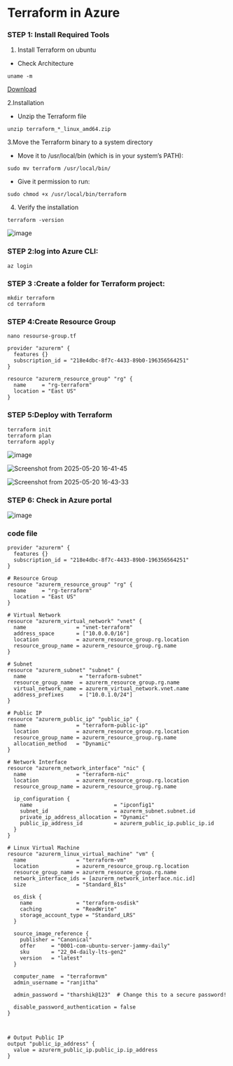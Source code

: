 # Terraform in Azure


### STEP 1: Install Required Tools
1. Install Terraform on ubuntu

- Check Architecture
```
uname -m
```   
[Download](https://developer.hashicorp.com/terraform/downloads)

2.Installation
- Unzip the Terraform file
```
unzip terraform_*_linux_amd64.zip
```
3.Move the Terraform binary to a system directory

- Move it to /usr/local/bin (which is in your system’s PATH):
```
sudo mv terraform /usr/local/bin/
```
- Give it permission to run:
```
sudo chmod +x /usr/local/bin/terraform
```
4. Verify the installation
```
terraform -version
```
![image](https://github.com/user-attachments/assets/7e13c99e-c0c4-43b4-90b4-80aa5e99b4e0)

### STEP 2:log into Azure CLI:
```
az login
```
### STEP 3 :Create a folder for Terraform project:
```
mkdir terraform
cd terraform
```
### STEP 4:Create Resource Group
```
nano resourse-group.tf
```
```
provider "azurerm" {
  features {}
  subscription_id = "218e4dbc-8f7c-4433-89b0-196356564251"
}

resource "azurerm_resource_group" "rg" {
  name     = "rg-terraform"
  location = "East US"
}
```
### STEP 5:Deploy with Terraform
```
terraform init
terraform plan
terraform apply
```
![image](https://github.com/user-attachments/assets/48125822-f6d2-4601-97dd-3b6de5bc7c17)

![Screenshot from 2025-05-20 16-41-45](https://github.com/user-attachments/assets/9fd16e8b-f76b-4435-8b3e-82056db93327)

![Screenshot from 2025-05-20 16-43-33](https://github.com/user-attachments/assets/a0de5513-7638-49c7-8c29-daf90966d9de)

### STEP 6: Check in Azure portal
![image](https://github.com/user-attachments/assets/f21d2cc5-83aa-4d23-b93b-7e16448a10bb)


### code file

```
provider "azurerm" {
  features {}
  subscription_id = "218e4dbc-8f7c-4433-89b0-196356564251"
}

# Resource Group
resource "azurerm_resource_group" "rg" {
  name     = "rg-terraform"
  location = "East US"
}

# Virtual Network
resource "azurerm_virtual_network" "vnet" {
  name                = "vnet-terraform"
  address_space       = ["10.0.0.0/16"]
  location            = azurerm_resource_group.rg.location
  resource_group_name = azurerm_resource_group.rg.name
}

# Subnet
resource "azurerm_subnet" "subnet" {
  name                 = "terraform-subnet"
  resource_group_name  = azurerm_resource_group.rg.name
  virtual_network_name = azurerm_virtual_network.vnet.name
  address_prefixes     = ["10.0.1.0/24"]
}

# Public IP
resource "azurerm_public_ip" "public_ip" {
  name                = "terraform-public-ip"
  location            = azurerm_resource_group.rg.location
  resource_group_name = azurerm_resource_group.rg.name
  allocation_method   = "Dynamic"
}

# Network Interface
resource "azurerm_network_interface" "nic" {
  name                = "terraform-nic"
  location            = azurerm_resource_group.rg.location
  resource_group_name = azurerm_resource_group.rg.name

  ip_configuration {
    name                          = "ipconfig1"
    subnet_id                     = azurerm_subnet.subnet.id
    private_ip_address_allocation = "Dynamic"
    public_ip_address_id          = azurerm_public_ip.public_ip.id
  }
}

# Linux Virtual Machine
resource "azurerm_linux_virtual_machine" "vm" {
  name                = "terraform-vm"
  location            = azurerm_resource_group.rg.location
  resource_group_name = azurerm_resource_group.rg.name
  network_interface_ids = [azurerm_network_interface.nic.id]
  size                = "Standard_B1s"

  os_disk {
    name              = "terraform-osdisk"
    caching           = "ReadWrite"
    storage_account_type = "Standard_LRS"
  }

  source_image_reference {
    publisher = "Canonical"
    offer     = "0001-com-ubuntu-server-jammy-daily"
    sku       = "22_04-daily-lts-gen2"
    version   = "latest"
  }

  computer_name  = "terraformvm"
  admin_username = "ranjitha"

  admin_password = "tharshik@123"  # Change this to a secure password!

  disable_password_authentication = false
}



# Output Public IP
output "public_ip_address" {
  value = azurerm_public_ip.public_ip.ip_address
}





